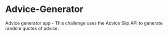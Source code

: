 # Advice-Generator
 Advice generator app - This challenge uses the Advice Slip API to generate random quotes of advice.
